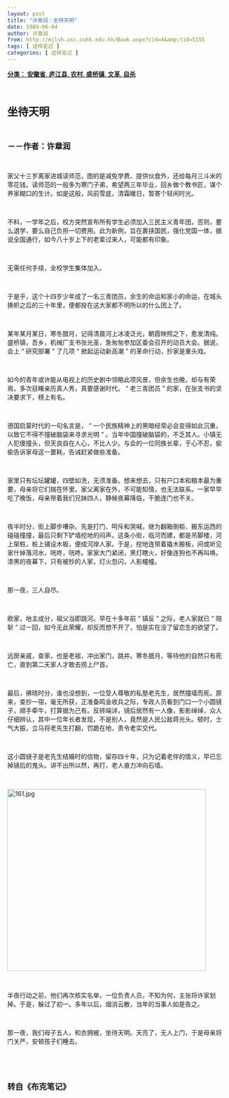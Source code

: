 ```yaml
---
layout: post
title: "许章润：坐待天明"
date: 1989-06-04
author: 许章润
from: http://mjlsh.usc.cuhk.edu.hk/Book.aspx?cid=4&amp;tid=5155
tags: [ 这样走过 ]
categories: [ 这样走过 ]
---
```


<div style="margin: 15px 10px 10px 0px;">
<div>
<span id="ctl00_ContentPlaceHolder1_chapter1_SubjectLabel" style="font-weight:bold;text-decoration:underline;">
   分类： 安徽省, 庐江县, 农村, 盛桥镇, 文革, 自杀
  </span>
</div>
<p class="p1">
<b>
<font size="5">
<span class="s1">
</span>
<br/>
</font>
</b>
</p>
<p class="p2">
<span class="s1">
<b>
<font size="5">
     坐待天明
    </font>
</b>
</span>
</p>
<p class="p1">
<b>
<font size="4">
<span class="s1">
</span>
<br/>
</font>
</b>
</p>
<p class="p2">
<span class="s1">
<b>
<font size="4">
     －－作者：许章润
    </font>
</b>
</span>
</p>
<p class="p1">
<span class="s1">
</span>
<br/>
</p>
<p class="p2">
<span class="s1">
   家父十三岁离家进城读师范，图的是减免学费、提供伙食外，还给每月三斗米的零花钱。读师范的一般多为寒门子弟，希望两三年毕业，回乡做个教书匠，谋个养家糊口的生计。如是这般，风前雪底，清霜暖日，暂寄个轻闲时光。
  </span>
</p>
<p class="p1">
<span class="s1">
</span>
<br/>
</p>
<p class="p2">
<span class="s1">
   不料，一学年之后，校方突然宣布所有学生必须加入三民主义青年团，否则，要么退学，要么自己负担一切费用。此为新例，旨在裹挟国民，强化党国一体，据说全国通行，如今八十岁上下的老辈过来人，可能都有印象。
  </span>
</p>
<p class="p1">
<span class="s1">
</span>
<br/>
</p>
<p class="p2">
<span class="s1">
   无需任何手续，全校学生集体加入。
  </span>
</p>
<p class="p1">
<span class="s1">
</span>
<br/>
</p>
<p class="p2">
<span class="s1">
   于是乎，这个十四岁少年成了一名三青团员，余生的命运和家小的命运，在城头换帜之后的三十年里，便都拴在这大家都不明所以的什么团上了。
  </span>
</p>
<p class="p1">
<span class="s1">
</span>
<br/>
</p>
<p class="p2">
<span class="s1">
   某年某月某日，寒冬腊月，记得清晨河上冰凌泛光，朝霞映照之下，愈发清纯。盛桥镇，吾乡，机械厂支书张光圣，急匆匆参加区委会召开的动员大会。据说，会上
  </span>
<span class="s2">
   “
  </span>
<span class="s1">
   研究部署
  </span>
<span class="s2">
   ”
  </span>
<span class="s1">
   了几项
  </span>
<span class="s2">
   “
  </span>
<span class="s1">
   掀起运动新高潮
  </span>
<span class="s2">
   ”
  </span>
<span class="s1">
   的革命行动，抄家是重头戏。
  </span>
</p>
<p class="p1">
<span class="s1">
</span>
<br/>
</p>
<p class="p2">
<span class="s1">
   如今的青年或许能从电视上的历史剧中领略此项风景，但余生也晚，却与有荣焉，多次目睹亲历真人秀，真要感谢时代。
  </span>
<span class="s2">
   “
  </span>
<span class="s1">
   老三青团员
  </span>
<span class="s2">
   ”
  </span>
<span class="s1">
   的家，在张支书的坚决要求下，榜上有名。
  </span>
</p>
<p class="p1">
<span class="s1">
</span>
<br/>
</p>
<p class="p2">
<span class="s1">
   德国启蒙时代的一句名言是，
  </span>
<span class="s2">
   “
  </span>
<span class="s1">
   一个民族精神上的黑暗经常必会变得如此沉重，以致它不得不撞破脑袋来寻求光明
  </span>
<span class="s2">
   ”
  </span>
<span class="s1">
   。当年中国撞破脑袋的，不乏其人。小镇无人犯傻撞头，但天良自在人心，不比人少。与会的一位同族长辈，于心不忍，偷偷告诉家母这一噩耗，告诫赶紧做些准备。
  </span>
</p>
<p class="p1">
<span class="s1">
</span>
<br/>
</p>
<p class="p2">
<span class="s1">
   家里只有坛坛罐罐，四壁如洗，无须准备。想来想去，只有户口本和粮本最为重要，母亲将它们揣在怀里。家父离家在外，不可能知情，也无法联系。一家早早吃了晚饭，母亲带着我们兄妹四人，静候夜幕降临，干脆连门也不关。
  </span>
</p>
<p class="p1">
<span class="s1">
</span>
<br/>
</p>
<p class="p2">
<span class="s1">
   夜半时分，街上脚步嘈杂。先是打门、呵斥和哭喊，继为翻箱倒柜、搬东运西的碰碰撞撞，最后只剩下铲墙挖地的闷声。这条小街，临河而建，都是吊脚楼，河上架桩，桩上铺设木板，便成河岸人家。于是，挖地连带着撬木搬板，间或听见家什掉落河水，咣咚，咣咚。家家大门紧闭，黑灯瞎火，好像连狗也不再叫唤。漆黑的夜幕下，只有被抄的人家，灯火忽闪，人影幢幢。
  </span>
</p>
<p class="p1">
<span class="s1">
</span>
<br/>
</p>
<p class="p2">
<span class="s1">
   那一夜，三人自尽。
  </span>
</p>
<p class="p1">
<span class="s1">
</span>
<br/>
</p>
<p class="p2">
<span class="s1">
   欧家，地主成分，祖父当即跳河。早在十多年前
  </span>
<span class="s2">
   “
  </span>
<span class="s1">
   镇反
  </span>
<span class="s2">
   ”
  </span>
<span class="s1">
   之际，老人家就已
  </span>
<span class="s2">
   “
  </span>
<span class="s1">
   陪斩
  </span>
<span class="s2">
   ”
  </span>
<span class="s1">
   过一回，如今无此荣耀，却反而想不开了，怕是实在没了留恋生的欲望了。
  </span>
</p>
<p class="p1">
<span class="s1">
</span>
<br/>
</p>
<p class="p2">
<span class="s1">
   远房亲戚，查家，也是老祖，冲出家门，跳井。寒冬腊月，等待他的自然只有死亡，直到第二天家人才敢去捞上尸首。
  </span>
</p>
<p class="p1">
<span class="s1">
</span>
<br/>
</p>
<p class="p2">
<span class="s1">
   最后，拂晓时分，谁也没想到，一位受人尊敬的私塾老先生，居然撞墙而死。原来，查抄一宿，毫无所获，正准备鸣金收兵之际，专政人员看到门口一个小圆镜子，顺手牵牛，打算据为己有。反转端详，镜后居然有一人像，影影绰绰，众人仔细辨认，其中一位年长者发现，不是别人，竟然是人民公敌蒋光头。顿时，士气大振，立马将老先生打翻，罚跪在地，责令老实交代。
  </span>
</p>
<p class="p1">
<span class="s1">
</span>
<br/>
</p>
<p class="p2">
<span class="s1">
   这小圆镜子是老先生结婚时的信物，留存四十年，只为记着老伴的情义，早已忘掉镜后的鬼头。讲不出所以然，再打，老人奋力冲向石墙。
  </span>
</p>
<p class="p1">
<span class="s1">
</span>
<br/>
</p>
<p class="p3">
<span class="s1">
<img alt="161.jpg" border="0" height="415" src="http://mjlsh.usc.cuhk.edu.hk/medias/contents/5155/161.jpg" width="454"/>
</span>
</p>
<p class="p1">
<span class="s1">
</span>
<br/>
</p>
<p class="p2">
<span class="s1">
   半夜行动之前，他们再次核实名单，一位负责人员，不知为何，主张将许家划掉。于是，躲过了初一。多年以后，烟消云散，当年的当事人如是告之。
  </span>
</p>
<p class="p1">
<span class="s1">
</span>
<br/>
</p>
<p class="p2">
<span class="s1">
   那一夜，我们母子五人，和衣拥被，坐待天明。天亮了，无人上门，于是母亲将门关严，安顿孩子们睡去。
  </span>
</p>
<p class="p1">
<span class="s1">
</span>
<br/>
</p>
<p class="p1">
<b>
<font size="4">
<span class="s1">
</span>
<br/>
</font>
</b>
</p>
<p class="p2">
<span class="s1">
<b>
<font size="4">
     转自《布克笔记》
    </font>
</b>
</span>
</p>
</div>
